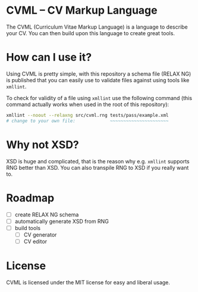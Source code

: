 # CVML – CV Markup Language

The CVML (Curriculum Vitae Markup Language) is a language to describe your CV.
You can then build upon this language to create great tools.

# How can I use it?

Using CVML is pretty simple, with this repository a schema file (RELAX NG) is
published that you can easily use to validate files against using tools like
`xmllint`.

To check for validity of a file using `xmllint` use the following command (this
command actually works when used in the root of this repository):

```bash
xmllint --noout --relaxng src/cvml.rng tests/pass/example.xml
# change to your own file:             ~~~~~~~~~~~~~~~~~~~~~~
```

# Why not XSD?

XSD is huge and complicated, that is the reason why e.g. `xmllint` supports RNG
better than XSD.
You can also transpile RNG to XSD if you really want to.

# Roadmap

- [ ] create RELAX NG schema
- [ ] automatically generate XSD from RNG
- [ ] build tools
	- [ ] CV generator
	- [ ] CV editor

# License

CVML is licensed under the MIT license for easy and liberal usage.

